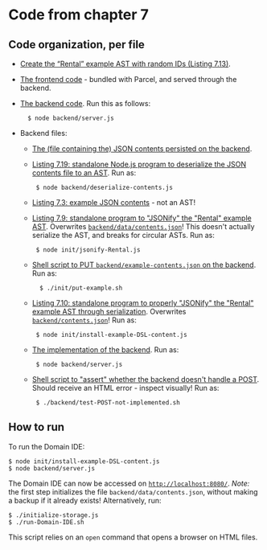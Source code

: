 # Code from chapter 7


## Code organization, per file

* [Create the “Rental” example AST with random IDs (Listing 7.13)](./init/example-AST.js).

* [The frontend code](./frontend) - bundled with Parcel, and served through the backend.

* [The backend code](./backend).
    Run this as follows:

        $ node backend/server.js

* Backend files:

    * [The (file containing the) JSON contents persisted on the backend](./backend/data/contents.json).

    * [Listing 7.19: standalone Node.js program to deserialize the JSON contents file to an AST](./backend/deserialize-contents.js).
        Run as:

           $ node backend/deserialize-contents.js

    * [Listing 7.3: example JSON contents](./init/example-contents.json) - not an AST!

    * [Listing 7.9: standalone program to "JSONify" the "Rental" example AST](./init/jsonify-Rental.js).
        Overwrites [`backend/data/contents.json`](./backend/data/contents.json)!
        This doesn't actually serialize the AST, and breaks for circular ASTs.
        Run as:

           $ node init/jsonify-Rental.js

    * [Shell script to PUT `backend/example-contents.json` on the backend](./init/put-example.sh).
        Run as:

            $ ./init/put-example.sh

    * [Listing 7.10: standalone program to properly "JSONify" the "Rental" example AST through serialization](./init/install-example-DSL-content.js).
        Overwrites [`backend/contents.json`](./backend/data/contents.json)!
        Run as:

           $ node init/install-example-DSL-content.js

    * [The implementation of the backend](./backend/server.js).
        Run as:

           $ node backend/server.js

    * [Shell script to "assert" whether the backend doesn't handle a POST](./backend/test-POST-not-implemented.sh).
        Should receive an HTML error - inspect visually!
        Run as:

           $ ./backend/test-POST-not-implemented.sh


## How to run

To run the Domain IDE:

    $ node init/install-example-DSL-content.js
    $ node backend/server.js

The Domain IDE can now be accessed on [`http://localhost:8080/`](http://localhost:8080/).
_Note:_ the first step initializes the file `backend/data/contents.json`, without making a backup if it already exists!
Alternatively, run:

    $ ./initialize-storage.js
    $ ./run-Domain-IDE.sh

This script relies on an `open` command that opens a browser on HTML files.

